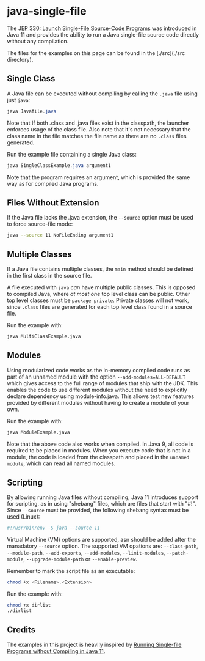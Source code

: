 # java-single-file

The [JEP 330: Launch Single-File Source-Code Programs](https://openjdk.java.net/jeps/330) was introduced in Java 11 and provides the ability to run a Java single-file source code directly without any compilation.

The files for the examples on this page can be found in the [./src](./src directory).

## Single Class

A Java file can be executed without compiling by calling the `.java` file using just `java`:

```JAVA
java Javafile.java
```

Note that If both .class and .java files exist in the classpath, the launcher enforces usage of the class file. Also note that it's not necessary that the class name in the file matches the file name as there are no `.class` files generated.

Run the example file containing a single Java class:

```JAVA
java SingleClassExample.java argument1
```

Note that the program requires an argument, which is provided the same way as for compiled Java programs.

## Files Without Extension

If the Java file lacks the .java extension, the `--source` option must be used to force source-file mode:

```BASH
java --source 11 NoFileEnding argument1
```

## Multiple Classes

If a Java file contains multiple classes, the `main` method should be defined in the first class in the source file.

A file executed with `java` *can* have multiple public classes. This is opposed to compiled Java, where *at most one* top level class can be public. Other top level classes must be `package private`. Private classes will not work, since `.class` files are generated for each top level class found in a source file.

Run the example with:

```BASH
java MultiClassExample.java
```

## Modules

Using modularized code works as the in-memory compiled code runs as part of an unnamed module with the option `--add-modules=ALL-DEFAULT` which gives access to the full range of modules that ship with the JDK. This enables the code to use different modules without the need to explicitly declare dependency using module-info.java. This allows test new features provided by different modules without having to create a module of your own.

Run the example with:

```BASH
java ModuleExample.java
```

Note that the above code also works when compiled. In Java 9, all code is required to be placed in modules. When you execute code that is not in a module, the code is loaded from the classpath and placed in the `unnamed module`, which can read all named modules.

## Scripting

By allowing running Java files without compiling, Java 11 introduces support for scripting, as in using "shebang" files, which are files that start with "#!". Since `--source` must be provided, the following shebang syntax must be used (Linux):

```BASH
#!/usr/bin/env -S java --source 11
```

Virtual Machine (VM) options are supported, asn should be added after the manadatory `--source` option. The supported VM opations are: `--class-path`, `--module-path`, `--add-exports`, `--add-modules`, `--limit-modules`, `--patch-module`, `--upgrade-module-path` or `--enable-preview`.

Remember to mark the script file as an executable:

```BASH
chmod +x <Filename>.<Extension>
```

Run the example with:

```BASH
chmod +x dirlist
./dirlist
```

## Credits

The examples in this project is heavily inspired by [Running Single-file Programs without Compiling in Java 11](https://www.infoq.com/articles/single-file-execution-java11/).
